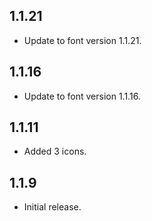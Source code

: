 ## 1.1.21

* Update to font version 1.1.21.

## 1.1.16

* Update to font version 1.1.16.

## 1.1.11

* Added 3 icons.

## 1.1.9

* Initial release.
